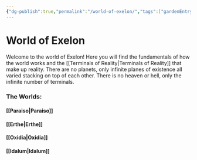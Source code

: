 ```yaml
---
{"dg-publish":true,"permalink":"/world-of-exelon/","tags":["gardenEntry"]}
---
```


# World of Exelon

Welcome to the world of Exelon! Here you will find the fundamentals of how the world works and the [[Terminals of Reality\|Terminals of Reality]] that make up reality. There are no planets, only infinite planes of existence all varied stacking on top of each other. There is no heaven or hell, only the infinite number of terminals.

### The Worlds:
#### [[Paraiso\|Paraiso]]

#### [[Erthe\|Erthe]]
#### [[Oxidia\|Oxidia]]

#### [[Idalum\|Idalum]]
